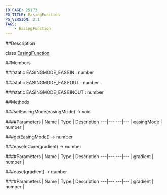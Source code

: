 ```yaml
---
ID_PAGE: 25173
PG_TITLE: EasingFunction
PG_VERSION: 2.1
TAGS:
    - EasingFunction
---
```

##Description

class [EasingFunction](/classes/2.2-alpha/EasingFunction)



##Members

###static EASINGMODE_EASEIN : number



###static EASINGMODE_EASEOUT : number



###static EASINGMODE_EASEINOUT : number



##Methods

###setEasingMode(easingMode) &rarr; void



####Parameters
 | Name | Type | Description
---|---|---|---
 | easingMode | number | 

###getEasingMode() &rarr; number


###easeInCore(gradient) &rarr; number



####Parameters
 | Name | Type | Description
---|---|---|---
 | gradient | number | 

###ease(gradient) &rarr; number



####Parameters
 | Name | Type | Description
---|---|---|---
 | gradient | number | 

